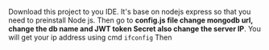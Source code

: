 Download this project to you IDE. It's base on nodejs express so that you need to preinstall Node js. 
Then go to <b>config.js file change mongodb url, change the db name and JWT token Secret also change the server IP</b>. You will get your ip address using cmd <code>ifconfig</code> 
Then 
